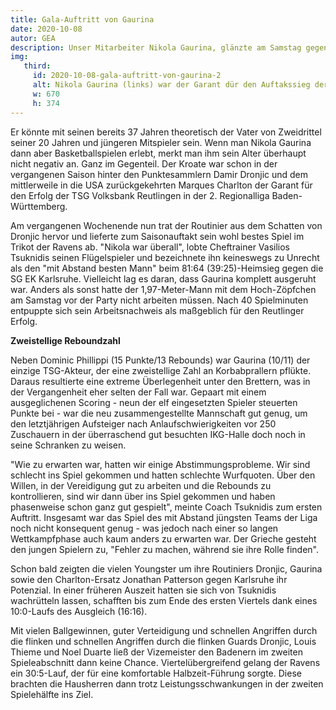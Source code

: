 ```yaml
---
title: Gala-Auftritt von Gaurina
date: 2020-10-08
autor: GEA
description: Unser Mitarbeiter Nikola Gaurina, glänzte am Samstag gegen den SG EK Karlsruhe mit einer fantastischen Leistung. Dazu wollen wir ihm gratulieren und hoffen, dass er an diese Leistung weiter anknüpfen kann. Wir Kolleginnen und Kollegen im Kolpinghaus sind stolz auf ihn!
img:
   third:
     id: 2020-10-08-gala-auftritt-von-gaurina-2
     alt: Nikola Gaurina (links) war der Garant dür den Auftakssieg der Ravens
     w: 670
     h: 374
---
```


Er könnte mit seinen bereits 37 Jahren theoretisch der Vater von Zweidrittel seiner 20 Jahren und jüngeren Mitspieler sein. Wenn man Nikola Gaurina dann aber Basketballspielen erlebt, merkt man ihm sein Alter überhaupt nicht negativ an. Ganz im Gegenteil. Der Kroate war schon in der vergangenen Saison hinter den Punktesammlern Damir Dronjic und dem mittlerweile in die USA zurückgekehrten Marques Charlton der Garant für den Erfolg der TSG Volksbank Reutlingen in der 2. Regionalliga Baden-Württemberg.

Am vergangenen Wochenende nun trat der Routinier aus dem Schatten von Dronjic hervor und lieferte zum Saisonauftakt sein wohl bestes Spiel im Trikot der Ravens ab. "Nikola war überall", lobte Cheftrainer Vasilios Tsuknidis seinen Flügelspieler und bezeichnete ihn keineswegs zu Unrecht als den "mit Abstand besten Mann" beim 81:64 (39:25)-Heimsieg gegen die SG EK Karlsruhe. Vielleicht lag es daran, dass Gaurina komplett ausgeruht war. Anders als sonst hatte der 1,97-Meter-Mann mit dem Hoch-Zöpfchen am Samstag vor der Party nicht arbeiten müssen. Nach 40 Spielminuten entpuppte sich sein Arbeitsnachweis als maßgeblich für den Reutlinger Erfolg.

**Zweistellige Reboundzahl**

Neben Dominic Phillippi (15 Punkte/13 Rebounds) war Gaurina (10/11) der einzige TSG-Akteur, der eine zweistellige Zahl an Korbabprallern pflükte. Daraus resultierte eine extreme Überlegenheit unter den Brettern, was in der Vergangenheit eher selten der Fall war. Gepaart mit einem ausgeglichenen Scoring - neun der elf eingesetzten Spieler steuerten Punkte bei - war die neu zusammengestellte Mannschaft gut genug, um den letztjährigen Aufsteiger nach Anlaufschwierigkeiten vor 250 Zuschauern in der überraschend gut besuchten IKG-Halle doch noch in seine Schranken zu weisen.

"Wie zu erwarten war, hatten wir einige Abstimmungsprobleme. Wir sind schlecht ins Spiel gekommen und hatten schlechte Wurfquoten. Über den Willen, in der Vereidigung gut zu arbeiten und die Rebounds zu kontrollieren, sind wir dann über ins Spiel gekommen und haben phasenweise schon ganz gut gespielt", meinte Coach Tsuknidis zum ersten Auftritt. Insgesamt war das Spiel des mit Abstand jüngsten Teams der Liga noch nicht konsequent genug - was jedoch nach einer so langen Wettkampfphase auch kaum anders zu erwarten war. Der Grieche gesteht den jungen Spielern zu, "Fehler zu machen, während sie ihre Rolle finden".

Schon bald zeigten die vielen Youngster um ihre Routiniers Dronjic, Gaurina sowie den Charlton-Ersatz Jonathan Patterson gegen Karlsruhe ihr Potenzial. In einer früheren Auszeit hatten sie sich von Tsuknidis wachrütteln lassen, schafften bis zum Ende des ersten Viertels dank eines 10:0-Laufs des Ausgleich (16:16).

Mit vielen Ballgewinnen, guter Verteidigung und schnellen Angriffen durch die flinken und schnellen Angriffen durch die flinken Guards Dronjic, Louis Thieme und Noel Duarte ließ der Vizemeister den Badenern im zweiten Spieleabschnitt dann keine Chance. Viertelübergreifend gelang der Ravens ein 30:5-Lauf, der für eine komfortable Halbzeit-Führung sorgte. Diese brachten die Hausherren dann trotz Leistungsschwankungen in der zweiten Spielehälfte ins Ziel.

